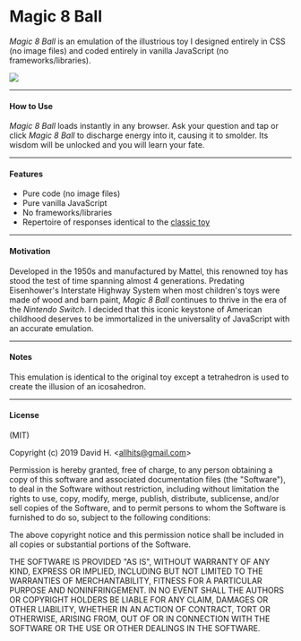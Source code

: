 # Magic 8 Ball
_Magic 8 Ball_ is an emulation of the illustrious toy I designed entirely in CSS (no image files) and coded entirely in vanilla JavaScript (no frameworks/libraries).

<img src="https://user-images.githubusercontent.com/45696445/51330449-85b7ed80-1a45-11e9-8fd8-d02d7911cdc4.gif">

_________________________

#### How to Use
_Magic 8 Ball_ loads instantly in any browser. Ask your question and tap or click _Magic 8 Ball_ to discharge energy into it, causing it to smolder. Its wisdom will be unlocked and you will learn your fate.
_________________________

#### Features
- Pure code (no image files)
- Pure vanilla JavaScript
- No frameworks/libraries
- Repertoire of responses identical to the [classic toy](https://en.wikipedia.org/wiki/Magic_8-Ball)
_________________________

#### Motivation
Developed in the 1950s and manufactured by Mattel, this renowned toy has stood the test of time spanning almost 4 generations. Predating Eisenhower's Interstate Highway System when most children's toys were made of wood and barn paint, _Magic 8 Ball_ continues to thrive in the era of the _Nintendo Switch_. I decided that this iconic keystone of American childhood deserves to be immortalized in the universality of JavaScript with an accurate emulation.
_________________________

#### Notes
This emulation is identical to the original toy except a tetrahedron is used to create the illusion of an icosahedron.
_________________________

#### License
(MIT)

Copyright (c) 2019 David H. &lt;allhits@gmail.com&gt;

Permission is hereby granted, free of charge, to any person obtaining a copy of this software and associated documentation files (the "Software"), to deal in the Software without restriction, including without limitation the rights to use, copy, modify, merge, publish, distribute, sublicense, and/or sell copies of the Software, and to permit persons to whom the Software is furnished to do so, subject to the following conditions:

The above copyright notice and this permission notice shall be included in all copies or substantial portions of the Software.

THE SOFTWARE IS PROVIDED "AS IS", WITHOUT WARRANTY OF ANY KIND, EXPRESS OR IMPLIED, INCLUDING BUT NOT LIMITED TO THE WARRANTIES OF MERCHANTABILITY, FITNESS FOR A PARTICULAR PURPOSE AND NONINFRINGEMENT. IN NO EVENT SHALL THE AUTHORS OR COPYRIGHT HOLDERS BE LIABLE FOR ANY CLAIM, DAMAGES OR OTHER LIABILITY, WHETHER IN AN ACTION OF CONTRACT, TORT OR OTHERWISE, ARISING FROM, OUT OF OR IN CONNECTION WITH THE SOFTWARE OR THE USE OR OTHER DEALINGS IN THE SOFTWARE.
